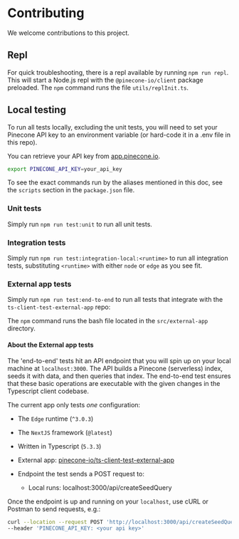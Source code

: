 # Contributing

We welcome contributions to this project.

## Repl

For quick troubleshooting, there is a repl available by running `npm run repl`. This will start a Node.js repl with the
`@pinecone-io/client` package preloaded. The `npm` command runs the file `utils/replInit.ts`.

## Local testing

To run all tests locally, excluding the unit tests, you will need to set your Pinecone API key to an environment
variable (or hard-code it in a .env file in this repo).

You can retrieve your API key from [app.pinecone.io](https://app.pinecone.io).

```bash
export PINECONE_API_KEY=your_api_key
```

To see the exact commands run by the aliases mentioned in this doc, see the `scripts` section in the `package.json`
file.

### Unit tests

Simply run `npm run test:unit` to run all unit tests.

### Integration tests

Simply run `npm run test:integration-local:<runtime>` to run all integration tests, substituting `<runtime>` with
either `node` or `edge` as you see fit.

### External app tests

Simply run `npm run test:end-to-end` to run all tests that integrate with the `ts-client-test-external-app` repo:

The `npm` command runs the bash file located in the `src/external-app` directory.

#### About the External app tests

The 'end-to-end' tests hit an API endpoint that you will spin up on your local machine at `localhost:3000`. The API
builds a Pinecone (serverless) index, seeds it with data, and then queries that index. The end-to-end test ensures
that these basic operations are executable with the given changes in the Typescript client codebase.

The current app only tests _one_ configuration:

- The `Edge` runtime (`^3.0.3`)
- The `NextJS` framework (`@latest`)
- Written in Typescript (`5.3.3`)

- External app: [pinecone-io/ts-client-test-external-app](https://github.com/pinecone-io/ts-client-test-external-app)
- Endpoint the test sends a POST request to:
  - Local runs: localhost:3000/api/createSeedQuery

Once the endpoint is up and running on your `localhost`, use cURL or Postman to send requests, e.g.:

```bash
curl --location --request POST 'http://localhost:3000/api/createSeedQuery' \
--header 'PINECONE_API_KEY: <your api key>'
```
